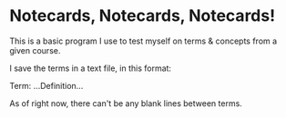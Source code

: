 
<h1> Notecards, Notecards, Notecards! </h1>

This is a basic program I use to test myself on terms & concepts from a given course. 

I save the terms in a text file, in this format:

Term: ...Definition...

As of right now, there can't be any blank lines between terms. 

